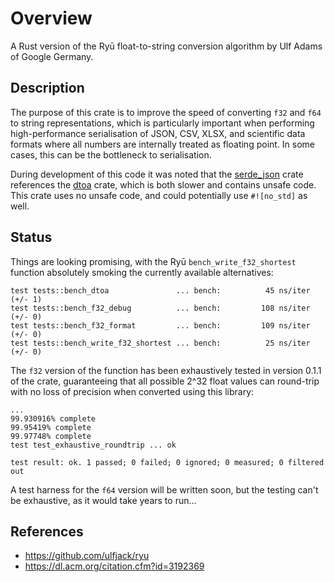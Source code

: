 # Overview
A Rust version of the Ryū float-to-string conversion algorithm by Ulf Adams of Google Germany.  

## Description
The purpose of this crate is to improve the speed of converting `f32` and `f64` to string representations, 
which is particularly important when performing high-performance serialisation of JSON, CSV, XLSX, and 
scientific data formats where all numbers are internally treated as floating point. In some cases, this
can be the bottleneck to serialisation.

During development of this code it was noted that the [serde_json](https://github.com/serde-rs/json/) crate
references the [dtoa](https://github.com/dtolnay/dtoa) crate, which is both slower and contains unsafe
code. This crate uses no unsafe code, and could potentially use `#![no_std]` as well.

## Status
Things are looking promising, with the Ryū `bench_write_f32_shortest` function absolutely
smoking the currently available alternatives:

```
test tests::bench_dtoa               ... bench:          45 ns/iter (+/- 1)
test tests::bench_f32_debug          ... bench:         108 ns/iter (+/- 0)
test tests::bench_f32_format         ... bench:         109 ns/iter (+/- 0)
test tests::bench_write_f32_shortest ... bench:          25 ns/iter (+/- 0)
```

The `f32` version of the function has been exhaustively tested in version 0.1.1 of the crate, guaranteeing that all possible 2^32 float values can round-trip with no loss of precision when converted using this library:

```
...
99.930916% complete
99.95419% complete
99.97748% complete
test test_exhaustive_roundtrip ... ok

test result: ok. 1 passed; 0 failed; 0 ignored; 0 measured; 0 filtered out
```

A test harness for the `f64` version will be written soon, but the testing can't be exhaustive, as it would take years to run...

## References
* https://github.com/ulfjack/ryu
* https://dl.acm.org/citation.cfm?id=3192369
